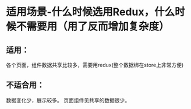 # 适用场景-什么时候选用Redux，什么时候不需要用（用了反而增加复杂度）

## 适用：
各个页面，组件数据共享比较多，需要用redux(整个数据绑在store上非常方便)

## 不适合用：
数据变化少，展示较多。
页面组件见共享的数据很少。
